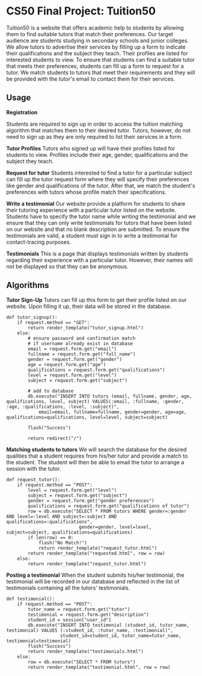 # CS50 Final Project: Tuition50

Tuition50 is a website that offers academic help to students by allowing them to find suitable tutors that match their preferences.
Our target audience are students studying in secondary schools and junior colleges.
We allow tutors to advertise their services by filling up a form to indicate their qualifications and the subject they teach.
Their profiles are listed for interested students to view.
To ensure that students can find a suitable tutor that meets their preferences, students can fill up a form to request for a tutor.
We match students to tutors that meet their requirements and they will be provided with the tutor's email to contact them for their services.

## Usage

**Registration**

Students are required to sign up in order to access the tuition matching algorithm that matches them to their desired tutor.
Tutors, however, do not need to sign up as they are only required to list their services in a form.

**Tutor Profiles**
Tutors who signed up will have their profiles listed for students to view. Profiles include their age, gender, qualifications and the subject they teach.

**Request for tutor**
Students interested to find a tutor for a particular subject can fill up the tutor request form where they will specify their preferences like gender and qualifications of the tutor.
After that, we match the student's preferences with tutors whose profile match their specifications.

**Write a testimonial**
Our website provide a platform for students to share their tutoring experience with a particular tutor listed on the website.
Students have to specify the tutor name while writing the testimonial and we ensure that they can only write testimonials for tutors that have been listed on our website and that no blank description are submitted.
To ensure the testimonials are valid, a student must sign in to write a testimonial for contact-tracing purposes.

**Testimonials**
This is a page that displays testimonials written by students regarding their experience with a particular tutor. However, their names will not be displayed so
that they can be anonymous.

## Algorithms

**Tutor Sign-Up**
Tutors can fill up this form to get their profile listed on our website.
Upon filling it up, their data will be stored in the database.
```
def tutor_signup():
    if request.method == "GET":
        return render_template("tutor_signup.html")
    else:
        # ensure password and confirmation match
        # if username already exist in database
        email = request.form.get("email")
        fullname = request.form.get("full_name")
        gender = request.form.get("gender")
        age = request.form.get("age")
        qualifications = request.form.get("qualifications")
        level = request.form.get("level")
        subject = request.form.get("subject")

        # add to database
        db.execute("INSERT INTO tutors (email, fullname, gender, age, qualifications, level, subject) VALUES(:email, :fullname, :gender, :age, :qualifications, :level, :subject)",
            email=email, fullname=fullname, gender=gender, age=age, qualifications=qualifications, level=level, subject=subject)

        flash("Success")

        return redirect("/")
```


**Matching students to tutors**
We will search the database for the desired qualities that a student requires from his/her tutor and provide a match to the student.
The student will then be able to email the tutor to arrange a session with the tutor.

```
def request_tutor():
    if request.method == "POST":
        level = request.form.get("level")
        subject = request.form.get("subject")
        gender = request.form.get("gender preferences")
        qualifications = request.form.get("qualifications of tutor")
        row = db.execute("SELECT * FROM tutors WHERE gender=:gender AND level=:level AND subject=:subject AND qualifications=:qualifications",
                           gender=gender, level=level, subject=subject, qualifications=qualifications)
        if len(row) == 0:
            flash("No Match!")
            return render_template("request_tutor.html")
        return render_template("requested.html", row = row)
    else:
        return render_template("request_tutor.html")
```

**Posting a testimonial**
When the student submits his/her testimonial, the testimonial will be recorded in our database and reflected in the list of testimonials
containing all the tutors' testimonials.

```
def testimonial():
    if request.method == "POST":
        tutor_name = request.form.get("tutor")
        testimonial = request.form.get("description")
        student_id = session["user_id"]
        db.execute("INSERT INTO testimonial (student_id, tutor_name, testimonial) VALUES (:student_id, :tutor_name, :testimonial)",
                    student_id=student_id, tutor_name=tutor_name, testimonial=testimonial)
        flash("Success")
        return render_template("testimonials.html")
    else:
        row = db.execute("SELECT * FROM tutors")
        return render_template("testimonial.html", row = row)
```


